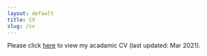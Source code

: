 ```yaml
---
layout: default
title: CV
slug: /cv
---
```


Please click [here](assets/li_CV.pdf) to view my acadamic CV (last updated: Mar 2021).

<br />
<br />
